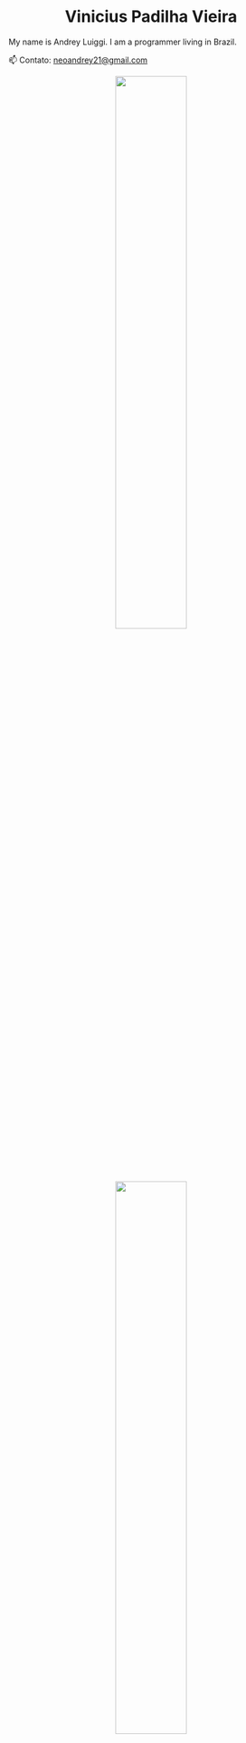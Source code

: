 <h1 align="center">Vinicius Padilha Vieira</h1>

My name is Andrey Luiggi. I am a programmer living in Brazil.

📫 Contato: neoandrey21@gmail.com


<p align="center">
  <img height="50%" width="auto" src ="https://github-readme-stats.vercel.app/api?username=vnny8&show_icons=true&count_private=true&theme=great-gatsby&hide=issues">
  <img height="50%" width="auto" src ="https://github-readme-stats.vercel.app/api/top-langs/?username=vnny8&theme=great-gatsby">
</p>

## 🛠  Programming languages and tools

<a name="learning-now"></a>

[<img src="https://img.shields.io/badge/Java-282C34?&logo=openjdk&logoColor=orange" alt="Java logo" title="Java" height="25"/>][tech_tools_anchor]
&nbsp;
[<img src="https://img.shields.io/badge/Python-282C34?&logo=python&logoColor=green" alt="Python logo" title="Python" height="25"/>][tech_tools_anchor]
&nbsp;
[<img src="https://img.shields.io/badge/C-282C34?&logo=c&logoColor=blue" alt="C logo" title="C" height="25"/>][tech_tools_anchor]
&nbsp;
[<img src="https://img.shields.io/badge/MySQL-282C34?&logo=mysql&logoColor=white" alt="MySQL logo" title="MySQL" height="25"/>][tech_tools_anchor]
&nbsp;

<a name="learning-next"></a>

## 📖  What I am currently learning / improving on
[<img src="https://img.shields.io/badge/Spring-282C34?&logo=spring&logoColor=green" alt="Spring logo" title="Spring" height="25"/>][tech_tools_anchor]
&nbsp;
[<img src="https://img.shields.io/badge/JavaScript-282C34?logo=javascript&logoColor=F7DF1E" alt="JavaScript logo" title="JavaScript" height="25" />][tech_tools_anchor]
&nbsp;
[<img src="https://img.shields.io/badge/HTML5-282C34?logo=html5&logoColor=E34F26" alt="HTML5 logo" title="HTML5" height="25" />][tech_tools_anchor]
&nbsp;
[<img src="https://img.shields.io/badge/CSS3-282C34?logo=css3&logoColor=1572B6" alt="CSS3 logo" title="CSS3" height="25" />][tech_tools_anchor]
&nbsp;
[<img src="https://img.shields.io/badge/Django-282C34?&logo=django&logoColor=white" alt="Django logo" title="Django" height="25" />][tech_tools_anchor]
&nbsp;
[<img src="https://img.shields.io/badge/Bootstrap-282C34?&logo=bootstrap&logoColor=purple" alt="Bootstrap logo" title="Bootstrap" height="25"/>][tech_tools_anchor]&nbsp;
[<img src="https://img.shields.io/badge/Spring_Security-282C34?&logo=Spring-Security&logoColor=green" alt="Spring Security logo" title="Spring Security" height="25"/>][tech_tools_anchor]&nbsp;


## 🔍  Where to find me

[<img src="https://img.shields.io/badge/Instagram-E4405F?style=for-the-badge&logo=instagram&logoColor=white" alt="Instagram logo" title="Instagram" height="25" />](https://www.instagram.com/vinicius.pdv/)&nbsp;

[tech_tools_anchor]: #bonjour--
[learning_now_anchor]: #learning-now
[learning_next_anchor]: #learning-next

